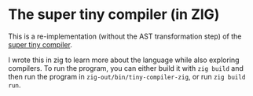 # The super tiny compiler (in ZIG)

This is a re-implementation (without the AST transformation step) of the [super tiny compiler](https://github.com/jamiebuilds/the-super-tiny-compiler). 

I wrote this in zig to learn more about the language while also exploring compilers. To run the program, you can either build it with `zig build` and then run the program in `zig-out/bin/tiny-compiler-zig`, or run `zig build run`.
